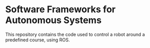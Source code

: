 # Software Frameworks for Autonomous Systems

This repository contains the code used to control a robot around a predefined course, using ROS.
